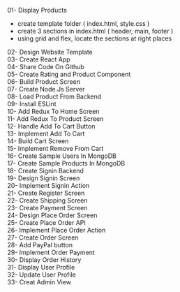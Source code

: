01- Display Products

- create template folder ( index.html, style.css )
- create 3 sections in index.html ( header, main, footer )
- using grid and flex, locate the sections at right places

02- Design Website Template  
03- Create React App  
04- Share Code On Github  
05- Create Rating and Product Component  
06- Build Product Screen  
07- Create Node.Js Server  
08- Load Product From Backend  
09- Install ESLint  
10- Add Redux To Home Screen  
11- Add Redux To Product Screen  
12- Handle Add To Cart Button  
13- Implement Add To Cart  
14- Build Cart Screen  
15- Implement Remove From Cart  
16- Create Sample Users In MongoDB  
17- Create Sample Products In MongoDB  
18- Create Signin Backend  
19- Design Signin Screen  
20- Implement Signin Action  
21- Create Register Screen  
22- Create Shipping Screen  
23- Create Payment Screen  
24- Design Place Order Screen  
25- Create Place Order API  
26- Implement Place Order Action  
27- Create Order Screen  
28- Add PayPal button  
29- Implement Order Payment  
30- Display Order History  
31- Display User Profile  
32- Update User Profile  
33- Creat Admin View
